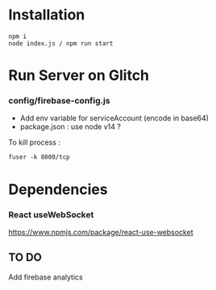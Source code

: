 # Installation

```
npm i
node index.js / npm run start
```

# Run Server on Glitch

### config/firebase-config.js

-   Add env variable for serviceAccount (encode in base64)
-   package.json : use node v14 ?

To kill process :

```
fuser -k 8000/tcp
```

# Dependencies

### React useWebSocket

https://www.npmjs.com/package/react-use-websocket

## TO DO

Add firebase analytics
